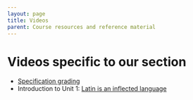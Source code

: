 ```yaml
---
layout: page
title: Videos
parent: Course resources and reference material
---
```


# Videos specific to our section


- [Specification grading](https://youtu.be/TfVzNy8M1MA)
- Introduction to Unit 1: [Latin is an inflected language](https://www.youtube.com/watch?v=9acBnUywdIU&list=PLUcfS6VHaxZDWuU6b7cz9fWV2S6UmH7Yy)
